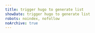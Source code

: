 ```yaml
---
title: trigger hugo to generate list
showDate: trigger hugo to generate list
robots: noindex, nofollow
noArchive: true
---
```

